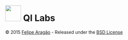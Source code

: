 # <img src="http://qilabs.org/static/images/bb-circle-lb-1024.png" width="50" /> <span>QI Labs</span>


© 2015 [Felipe Aragão](https://github.com/f03lipe) - Released under the [BSD License](https://raw.github.com/f03lipe/qilabs/master/LICENSE)